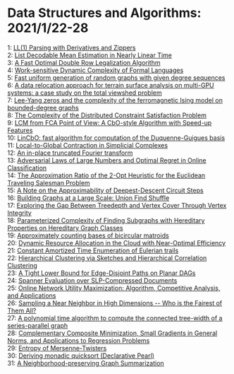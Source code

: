 # Data Structures and Algorithms: 2021/1/22-28  
1: [LL(1) Parsing with Derivatives and Zippers](https://doi.org/10.48550/arXiv.1911.12737)  
2: [List Decodable Mean Estimation in Nearly Linear Time](https://doi.org/10.48550/arXiv.2005.09796)  
3: [A Fast Optimal Double Row Legalization Algorithm](https://doi.org/10.48550/arXiv.2101.08561)  
4: [Work-sensitive Dynamic Complexity of Formal Languages](https://doi.org/10.48550/arXiv.2101.08735)  
5: [Fast uniform generation of random graphs with given degree sequences](https://doi.org/10.48550/arXiv.1905.03446)  
6: [A data relocation approach for terrain surface analysis on multi-GPU  systems: a case study on the total viewshed problem](https://doi.org/10.48550/arXiv.2003.02200)  
7: [Lee-Yang zeros and the complexity of the ferromagnetic Ising model on  bounded-degree graphs](https://doi.org/10.48550/arXiv.2006.14828)  
8: [The Complexity of the Distributed Constraint Satisfaction Problem](https://doi.org/10.48550/arXiv.2007.13594)  
9: [LCM from FCA Point of View: A CbO-style Algorithm with Speed-up Features](https://doi.org/10.48550/arXiv.2010.06980)  
10: [LinCbO: fast algorithm for computation of the Duquenne-Guigues basis](https://doi.org/10.48550/arXiv.2011.04928)  
11: [Local-to-Global Contraction in Simplicial Complexes](https://doi.org/10.48550/arXiv.2012.14317)  
12: [An in-place truncated Fourier transform](https://doi.org/10.48550/arXiv.2101.09005)  
13: [Adversarial Laws of Large Numbers and Optimal Regret in Online  Classification](https://doi.org/10.48550/arXiv.2101.09054)  
14: [The Approximation Ratio of the 2-Opt Heuristic for the Euclidean  Traveling Salesman Problem](https://doi.org/10.48550/arXiv.2010.02583)  
15: [A Note on the Approximability of Deepest-Descent Circuit Steps](https://doi.org/10.48550/arXiv.2010.10809)  
16: [Building Graphs at a Large Scale: Union Find Shuffle](https://doi.org/10.48550/arXiv.2012.05430)  
17: [Exploring the Gap Between Treedepth and Vertex Cover Through Vertex  Integrity](https://doi.org/10.48550/arXiv.2101.09414)  
18: [Parameterized Complexity of Finding Subgraphs with Hereditary Properties  on Hereditary Graph Classes](https://doi.org/10.48550/arXiv.2101.09918)  
19: [Approximately counting bases of bicircular matroids](https://doi.org/10.48550/arXiv.1808.09548)  
20: [Dynamic Resource Allocation in the Cloud with Near-Optimal Efficiency](https://doi.org/10.48550/arXiv.1809.02688)  
21: [Constant Amortized Time Enumeration of Eulerian trails](https://doi.org/10.48550/arXiv.2101.10473)  
22: [Hierarchical Clustering via Sketches and Hierarchical Correlation  Clustering](https://doi.org/10.48550/arXiv.2101.10639)  
23: [A Tight Lower Bound for Edge-Disjoint Paths on Planar DAGs](https://doi.org/10.48550/arXiv.2101.10742)  
24: [Spanner Evaluation over SLP-Compressed Documents](https://doi.org/10.48550/arXiv.2101.10890)  
25: [Online Network Utility Maximization: Algorithm, Competitive Analysis,  and Applications](https://doi.org/10.48550/arXiv.2101.10898)  
26: [Sampling a Near Neighbor in High Dimensions -- Who is the Fairest of  Them All?](https://doi.org/10.48550/arXiv.2101.10905)  
27: [A polynomial time algorithm to compute the connected tree-width of a  series-parallel graph](https://doi.org/10.48550/arXiv.2004.00547)  
28: [Complementary Composite Minimization, Small Gradients in General Norms,  and Applications to Regression Problems](https://doi.org/10.48550/arXiv.2101.11041)  
29: [Entropy of Mersenne-Twisters](https://doi.org/10.48550/arXiv.2101.11350)  
30: [Deriving monadic quicksort (Declarative Pearl)](https://doi.org/10.48550/arXiv.2101.11421)  
31: [A Neighborhood-preserving Graph Summarization](https://doi.org/10.48550/arXiv.2101.11559)  